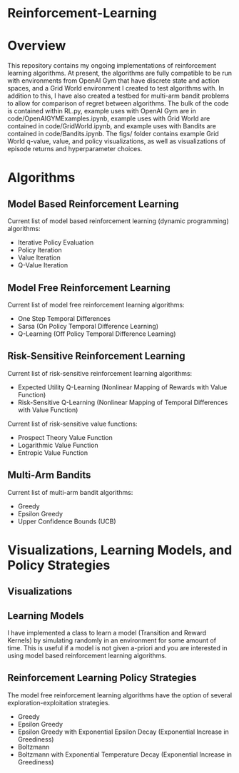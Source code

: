 # Reinforcement-Learning

# Overview
This repository contains my ongoing implementations of reinforcement learning algorithms. At present, the algorithms are fully compatible to be run with  environments from OpenAI Gym that have discrete state and action spaces, and a Grid World environment I created to test algorithms with. In addition to this, I have also created a testbed for multi-arm bandit problems to allow for comparison of regret between algorithms. The bulk of the code is contained within RL.py, example uses with OpenAI Gym are in code/OpenAIGYMExamples.ipynb, example uses with Grid World are contained in code/GridWorld.ipynb, and example uses with Bandits are contained in code/Bandits.ipynb. The figs/ folder contains example Grid World q-value, value, and policy visualizations, as well as visualizations of episode returns and hyperparameter choices.

# Algorithms

## Model Based Reinforcement Learning
Current list of model based reinforcement learning (dynamic programming) algorithms:
- Iterative Policy Evaluation
- Policy Iteration
- Value Iteration
- Q-Value Iteration

## Model Free Reinforcement Learning
Current list of model free reinforcement learning algorithms:
- One Step Temporal Differences
- Sarsa (On Policy Temporal Difference Learning)
- Q-Learning (Off Policy Temporal Difference Learning)

## Risk-Sensitive Reinforcement Learning
Current list of risk-sensitive reinforcement learning algorithms:
- Expected Utility Q-Learning (Nonlinear Mapping of Rewards with Value Function)
- Risk-Sensitive Q-Learning (Nonlinear Mapping of Temporal Differences with Value Function)


Current list of risk-sensitive value functions:
- Prospect Theory Value Function
- Logarithmic Value Function
- Entropic Value Function

## Multi-Arm Bandits
Current list of multi-arm bandit algorithms:
- Greedy
- Epsilon Greedy
- Upper Confidence Bounds (UCB)

# Visualizations, Learning Models, and Policy Strategies
## Visualizations


## Learning Models
I have implemented a class to learn a model (Transition and Reward Kernels) by simulating randomly in an environment for some amount of time. This is useful if a model is not given a-priori and you are interested in using model based reinforcement learning algorithms.

## Reinforcement Learning Policy Strategies
The model free reinforcement learning algorithms have the option of several exploration-exploitation strategies. 
- Greedy
- Epsilon Greedy
- Epsilon Greedy with Exponential Epsilon Decay (Exponential Increase in Greediness)
- Boltzmann 
- Boltzmann with Exponential Temperature Decay (Exponential Increase in Greediness)